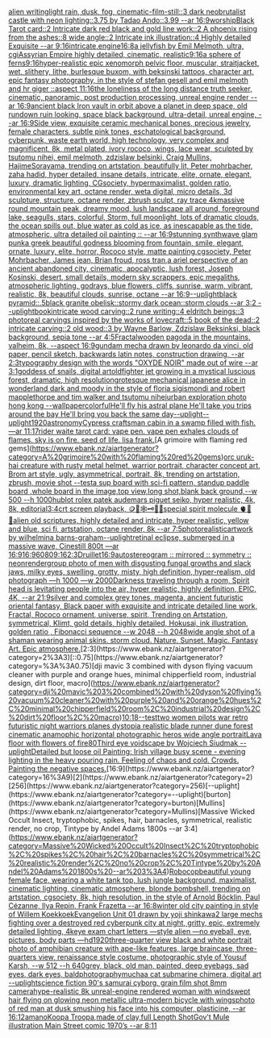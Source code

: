 [alien writing](https://www.ebank.nz/aiartgenerator?category=alien%20writing)[light rain, dusk, fog, cinematic-film-still::3 dark neobrutalist castle with neon lighting::3.75 by Tadao Ando::3.99 --ar 16:9](https://www.ebank.nz/aiartgenerator?category=light%20rain%2C%20dusk%2C%20fog%2C%20cinematic-film-still%3A%3A3%20dark%20neobrutalist%20castle%20with%20neon%20lighting%3A%3A3.75%20by%20Tadao%20Ando%3A%3A3.99%20--ar%2016%3A9)[worship](https://www.ebank.nz/aiartgenerator?category=worship)[Black Tarot card::2  Intricate dark red black and gold line work::2  A phoenix rising from the ashes::8 wide angle::2 Intricate ink illustration::4 Highly detailed Exquisite --ar 9:16](https://www.ebank.nz/aiartgenerator?category=Black%20Tarot%20card%3A%3A2%20%20Intricate%20dark%20red%20black%20and%20gold%20line%20work%3A%3A2%20%20A%20phoenix%20rising%20from%20the%20ashes%3A%3A8%20wide%20angle%3A%3A2%20Intricate%20ink%20illustration%3A%3A4%20Highly%20detailed%20Exquisite%20--ar%209%3A16)[intricate,](https://www.ebank.nz/aiartgenerator?category=intricate%2C)[engine](https://www.ebank.nz/aiartgenerator?category=engine)[16:8](https://www.ebank.nz/aiartgenerator?category=16%3A8)[a jellyfish by Emil Melmoth, ultra, cgi](https://www.ebank.nz/aiartgenerator?category=a%20jellyfish%20by%20Emil%20Melmoth%2C%20ultra%2C%20cgi)[Assyrian Empire highly detailed, cinematic, realistic](https://www.ebank.nz/aiartgenerator?category=Assyrian%20Empire%20highly%20detailed%2C%20cinematic%2C%20realistic)[9:16](https://www.ebank.nz/aiartgenerator?category=9%3A16)[a sphere of ferns](https://www.ebank.nz/aiartgenerator?category=a%20sphere%20of%20ferns)[9:16](https://www.ebank.nz/aiartgenerator?category=9%3A16)[hyper-realistic epic xenomorph pelvic floor, muscular, straitjacket, wet, slithery, lithe, burlesque buxom, with beksinski tattoos, character art, epic fantasy photography, in the style of stefan gesell and emil melmoth and hr giger ::aspect 11:16](https://www.ebank.nz/aiartgenerator?category=hyper-realistic%20epic%20xenomorph%20pelvic%20floor%2C%20muscular%2C%20straitjacket%2C%20wet%2C%20slithery%2C%20lithe%2C%20burlesque%20buxom%2C%20with%20beksinski%20tattoos%2C%20character%20art%2C%20epic%20fantasy%20photography%2C%20in%20the%20style%20of%20stefan%20gesell%20and%20emil%20melmoth%20and%20hr%20giger%20%3A%3Aaspect%2011%3A16)[the loneliness of the long distance truth seeker, cinematic, panoramic, post production processing, unreal engine render --ar 16:9](https://www.ebank.nz/aiartgenerator?category=the%20loneliness%20of%20the%20long%20distance%20truth%20seeker%2C%20cinematic%2C%20panoramic%2C%20post%20production%20processing%2C%20unreal%20engine%20render%20--ar%2016%3A9)[ancient black Iron vault in orbit above a planet in deep space, old rundown ruin looking, space black background, ultra-detail, unreal engine, --ar 16:9](https://www.ebank.nz/aiartgenerator?category=ancient%20black%20Iron%20vault%20in%20orbit%20above%20a%20planet%20in%20deep%20space%2C%20old%20rundown%20ruin%20looking%2C%20space%20black%20background%2C%20ultra-detail%2C%20unreal%20engine%2C%20--ar%2016%3A9)[](https://www.ebank.nz/aiartgenerator?category=)[Side view, exquisite ceramic mechanical bones, precious jewelry, female characters, subtle pink tones, eschatological background, cyberpunk, waste earth world, high technology, very complex and magnificent, 8k, metal plated, ivory rococo, wings, lace wear, sculpted by tsutomu nihei, emil melmoth, zdzislaw belsinki, Craig Mullins, HajimeSorayama, trending on artstation, beautifully lit, Peter mohrbacher, zaha hadid, hyper detailed, insane details, intricate, elite, ornate, elegant, luxury, dramatic lighting, CGsociety, hypermaximalist, golden ratio, environmental key art, octane render, weta digital, micro details, 3d sculpture, structure, octane render, zbrush sculpt, ray trace 4k](https://www.ebank.nz/aiartgenerator?category=Side%20view%2C%20exquisite%20ceramic%20mechanical%20bones%2C%20precious%20jewelry%2C%20female%20characters%2C%20subtle%20pink%20tones%2C%20eschatological%20background%2C%20cyberpunk%2C%20waste%20earth%20world%2C%20high%20technology%2C%20very%20complex%20and%20magnificent%2C%208k%2C%20metal%20plated%2C%20ivory%20rococo%2C%20wings%2C%20lace%20wear%2C%20sculpted%20by%20tsutomu%20nihei%2C%20emil%20melmoth%2C%20zdzislaw%20belsinki%2C%20Craig%20Mullins%2C%20HajimeSorayama%2C%20trending%20on%20artstation%2C%20beautifully%20lit%2C%20Peter%20mohrbacher%2C%20zaha%20hadid%2C%20hyper%20detailed%2C%20insane%20details%2C%20intricate%2C%20elite%2C%20ornate%2C%20elegant%2C%20luxury%2C%20dramatic%20lighting%2C%20CGsociety%2C%20hypermaximalist%2C%20golden%20ratio%2C%20environmental%20key%20art%2C%20octane%20render%2C%20weta%20digital%2C%20micro%20details%2C%203d%20sculpture%2C%20structure%2C%20octane%20render%2C%20zbrush%20sculpt%2C%20ray%20trace%204k)[massive round mountain peak, dreamy mood, lush landscape all around, foreground lake, seagulls, stars, colorful, Storm, full moonlight, lots of dramatic clouds, the ocean spills out, blue water as cold as ice, as inescapable as the tide, atmospheric, ultra detailed oil painting :: --ar 16:9](https://www.ebank.nz/aiartgenerator?category=massive%20round%20mountain%20peak%2C%20dreamy%20mood%2C%20lush%20landscape%20all%20around%2C%20foreground%20lake%2C%20seagulls%2C%20stars%2C%20colorful%2C%20Storm%2C%20full%20moonlight%2C%20lots%20of%20dramatic%20clouds%2C%20the%20ocean%20spills%20out%2C%20blue%20water%20as%20cold%20as%20ice%2C%20as%20inescapable%20as%20the%20tide%2C%20atmospheric%2C%20ultra%20detailed%20oil%20painting%20%3A%3A%20--ar%2016%3A9)[stunning synthwave glam punk](https://www.ebank.nz/aiartgenerator?category=stunning%20synthwave%20glam%20punk)[a greek beautiful godness blooming from fountain, smile, elegant, ornate, luxury, elite, horror, Rococo style, matte painting,cgsociety, Peter Mohrbacher, James jean, Brian froud, ross tran,](https://www.ebank.nz/aiartgenerator?category=a%20greek%20beautiful%20godness%20blooming%20from%20fountain%2C%20smile%2C%20elegant%2C%20ornate%2C%20luxury%2C%20elite%2C%20horror%2C%20Rococo%20style%2C%20matte%20painting%2Ccgsociety%2C%20Peter%20Mohrbacher%2C%20James%20jean%2C%20Brian%20froud%2C%20ross%20tran%2C)[a ariel perspective of an ancient abandoned city, cinematic, apocalyptic, lush forest, Joseph Kosinski, desert, small details, modern sky scrappers, epic megaliths, atmospheric lighting, godrays, blue flowers, cliffs, sunrise, warm, vibrant, realistic, 8k, beautiful clouds, sunrise, octane --ar 16:9](https://www.ebank.nz/aiartgenerator?category=a%20ariel%20perspective%20of%20an%20ancient%20abandoned%20city%2C%20cinematic%2C%20apocalyptic%2C%20lush%20forest%2C%20Joseph%20Kosinski%2C%20desert%2C%20small%20details%2C%20modern%20sky%20scrappers%2C%20epic%20megaliths%2C%20atmospheric%20lighting%2C%20godrays%2C%20blue%20flowers%2C%20cliffs%2C%20sunrise%2C%20warm%2C%20vibrant%2C%20realistic%2C%208k%2C%20beautiful%20clouds%2C%20sunrise%2C%20octane%20--ar%2016%3A9)[--uplight](https://www.ebank.nz/aiartgenerator?category=--uplight)[black pyramid::.5black granite obelisk::stormy dark ocean::storm clouds --ar 3:2 --uplight](https://www.ebank.nz/aiartgenerator?category=black%20pyramid%3A%3A.5black%20granite%20obelisk%3A%3Astormy%20dark%20ocean%3A%3Astorm%20clouds%20--ar%203%3A2%20--uplight)[book](https://www.ebank.nz/aiartgenerator?category=book)[intricate wood carving::2 rune writing::4 eldritch beings::3 photoreal carvings inspired by the works of lovecraft::5 book of the dead::2 intricate carving::2 old wood::3 by Wayne Barlow, Zdzislaw Beksinksi, black background, sepia tone --ar 4:5](https://www.ebank.nz/aiartgenerator?category=intricate%20wood%20carving%3A%3A2%20rune%20writing%3A%3A4%20eldritch%20beings%3A%3A3%20photoreal%20carvings%20inspired%20by%20the%20works%20of%20lovecraft%3A%3A5%20book%20of%20the%20dead%3A%3A2%20intricate%20carving%3A%3A2%20old%20wood%3A%3A3%20by%20Wayne%20Barlow%2C%20Zdzislaw%20Beksinksi%2C%20black%20background%2C%20sepia%20tone%20--ar%204%3A5)[Fractal](https://www.ebank.nz/aiartgenerator?category=Fractal)[wooden pagoda in the mountains, valheim, 8k, --aspect 16:9](https://www.ebank.nz/aiartgenerator?category=wooden%20pagoda%20in%20the%20mountains%2C%20valheim%2C%208k%2C%20--aspect%2016%3A9)[gundam mecha drawn by leonardo da vinci, old paper, pencil sketch, backwards latin notes, construction drawing, --ar 2:3](https://www.ebank.nz/aiartgenerator?category=gundam%20mecha%20drawn%20by%20leonardo%20da%20vinci%2C%20old%20paper%2C%20pencil%20sketch%2C%20backwards%20latin%20notes%2C%20construction%20drawing%2C%20--ar%202%3A3)[typography design with the words "OXYDE NOIR" made out of wire --ar 3:1](https://www.ebank.nz/aiartgenerator?category=typography%20design%20with%20the%20words%20%22OXYDE%20NOIR%22%20made%20out%20of%20wire%20--ar%203%3A1)[goddess of snails, digital art](https://www.ebank.nz/aiartgenerator?category=goddess%20of%20snails%2C%20digital%20art)[old](https://www.ebank.nz/aiartgenerator?category=old)[fighter jet growing in a mystical luscious forest, dramatic, high resolution](https://www.ebank.nz/aiartgenerator?category=fighter%20jet%20growing%20in%20a%20mystical%20luscious%20forest%2C%20dramatic%2C%20high%20resolution)[grotesque mechanical japanese alice in wonderland dark and moody in the style of floria sigismondi and robert mapplethorpe and tim walker and tsutomu nihei](https://www.ebank.nz/aiartgenerator?category=grotesque%20mechanical%20japanese%20alice%20in%20wonderland%20dark%20and%20moody%20in%20the%20style%20of%20floria%20sigismondi%20and%20robert%20mapplethorpe%20and%20tim%20walker%20and%20tsutomu%20nihei)[urban exploration photo hong kong --wallpaper](https://www.ebank.nz/aiartgenerator?category=urban%20exploration%20photo%20hong%20kong%20--wallpaper)[colorful](https://www.ebank.nz/aiartgenerator?category=colorful)[He'll fly his astral plane He'll take you trips around the bay He'll bring you back the same day](https://www.ebank.nz/aiartgenerator?category=He%27ll%20fly%20his%20astral%20plane%20He%27ll%20take%20you%20trips%20around%20the%20bay%20He%27ll%20bring%20you%20back%20the%20same%20day)[--uplight](https://www.ebank.nz/aiartgenerator?category=--uplight)[--uplight](https://www.ebank.nz/aiartgenerator?category=--uplight)[1920](https://www.ebank.nz/aiartgenerator?category=1920)[astronomy](https://www.ebank.nz/aiartgenerator?category=astronomy)[Cypress craftsman cabin in a swamp filled with fish. —ar 11:17](https://www.ebank.nz/aiartgenerator?category=Cypress%20craftsman%20cabin%20in%20a%20swamp%20filled%20with%20fish.%20%E2%80%94ar%2011%3A17)[rider waite tarot card: vape pen. vape pen exhales clouds of flames. sky is on fire. seed of life. lisa frank.](https://www.ebank.nz/aiartgenerator?category=rider%20waite%20tarot%20card%3A%20vape%20pen.%20vape%20pen%20exhales%20clouds%20of%20flames.%20sky%20is%20on%20fire.%20seed%20of%20life.%20lisa%20frank.)[A grimoire with flaming red gems](https://www.ebank.nz/aiartgenerator?category=A%20grimoire%20with%20flaming%20red%20gems)[orc uruk-hai creature with rusty metal helmet, warrior portrait, character concept art, Brom art style, ugly, asymmetrical, portrait, 8k, trending on artstation, zbrush, movie shot --test](https://www.ebank.nz/aiartgenerator?category=orc%20uruk-hai%20creature%20with%20rusty%20metal%20helmet%2C%20warrior%20portrait%2C%20character%20concept%20art%2C%20Brom%20art%20style%2C%20ugly%2C%20asymmetrical%2C%20portrait%2C%208k%2C%20trending%20on%20artstation%2C%20zbrush%2C%20movie%20shot%20--test)[a sup board with sci-fi pattern, standup paddle board ,whole board in the image,top view,long shot,blank back ground,--w 500 --h 1000](https://www.ebank.nz/aiartgenerator?category=a%20sup%20board%20with%20sci-fi%20pattern%2C%20standup%20paddle%20board%20%2Cwhole%20board%20in%20the%20image%2Ctop%20view%2Clong%20shot%2Cblank%20back%20ground%2C--w%20500%20--h%201000)[hublot rolex patek audemars piguet seiko, hyper realistic, 4k, 8k, editorial](https://www.ebank.nz/aiartgenerator?category=hublot%20rolex%20patek%20audemars%20piguet%20seiko%2C%20hyper%20realistic%2C%204k%2C%208k%2C%20editorial)[3:4](https://www.ebank.nz/aiartgenerator?category=3%3A4)[crt screen playback, 🪙🥚🕸🗝🫧👄special spirit molecule 🫀🌈✨](https://www.ebank.nz/aiartgenerator?category=crt%20screen%20playback%2C%20%F0%9F%AA%99%F0%9F%A5%9A%F0%9F%95%B8%F0%9F%97%9D%F0%9F%AB%A7%F0%9F%91%84special%20spirit%20molecule%20%F0%9F%AB%80%F0%9F%8C%88%E2%9C%A8)[alien old scriptures, highly detailed and intricate, hyper realistic, yellow and blue, sci fi, artstation, octane render, 8k --ar 7:5](https://www.ebank.nz/aiartgenerator?category=alien%20old%20scriptures%2C%20highly%20detailed%20and%20intricate%2C%20hyper%20realistic%2C%20yellow%20and%20blue%2C%20sci%20fi%2C%20artstation%2C%20octane%20render%2C%208k%20--ar%207%3A5)[photorealistic](https://www.ebank.nz/aiartgenerator?category=photorealistic)[artwork by wilhelmina barns-graham](https://www.ebank.nz/aiartgenerator?category=artwork%20by%20wilhelmina%20barns-graham)[--uplight](https://www.ebank.nz/aiartgenerator?category=--uplight)[retinal eclipse, submerged in a massive wave, Cinestill 800t —ar 16:9](https://www.ebank.nz/aiartgenerator?category=retinal%20eclipse%2C%20submerged%20in%20a%20massive%20wave%2C%20Cinestill%20800t%20%E2%80%94ar%2016%3A9)[16:9](https://www.ebank.nz/aiartgenerator?category=16%3A9)[6080](https://www.ebank.nz/aiartgenerator?category=6080)[9:16](https://www.ebank.nz/aiartgenerator?category=9%3A16)[2:3](https://www.ebank.nz/aiartgenerator?category=2%3A3)[Druillet](https://www.ebank.nz/aiartgenerator?category=Druillet)[16:9](https://www.ebank.nz/aiartgenerator?category=16%3A9)[autostereogram  :: mirrored :: symmetry :: neon](https://www.ebank.nz/aiartgenerator?category=autostereogram%20%20%3A%3A%20mirrored%20%3A%3A%20symmetry%20%3A%3A%20neon)[render](https://www.ebank.nz/aiartgenerator?category=render)[group photo of men with disgusting fungal growths and slack jaws, milky eyes, swelling, grotty, misty, high definition, hyper-realism, old photograph —h 1000 —w 2000](https://www.ebank.nz/aiartgenerator?category=group%20photo%20of%20men%20with%20disgusting%20fungal%20growths%20and%20slack%20jaws%2C%20milky%20eyes%2C%20swelling%2C%20grotty%2C%20misty%2C%20high%20definition%2C%20hyper-realism%2C%20old%20photograph%20%E2%80%94h%201000%20%E2%80%94w%202000)[Darkness traveling through a room, Spirit head is levitating people into the air, hyper realistic, highly definition, EPIC, 4K, --ar 21:9](https://www.ebank.nz/aiartgenerator?category=Darkness%20traveling%20through%20a%20room%2C%20Spirit%20head%20is%20levitating%20people%20into%20the%20air%2C%20hyper%20realistic%2C%20highly%20definition%2C%20EPIC%2C%204K%2C%20--ar%2021%3A9)[silver and complex grey tones, magenta, ancient futuristic oriental fantasy, Black paper with exquisite and intricate detailed line work, Fractal, Rococo ornament, universe, spirit, Trending on Artstation, symmetrical, Klimt, gold details, highly detailed, Hokusai, ink illustration, golden ratio , Fibonacci sequence --w 2048 --h 2048](https://www.ebank.nz/aiartgenerator?category=silver%20and%20complex%20grey%20tones%2C%20magenta%2C%20ancient%20futuristic%20oriental%20fantasy%2C%20Black%20paper%20with%20exquisite%20and%20intricate%20detailed%20line%20work%2C%20Fractal%2C%20Rococo%20ornament%2C%20universe%2C%20spirit%2C%20Trending%20on%20Artstation%2C%20symmetrical%2C%20Klimt%2C%20gold%20details%2C%20highly%20detailed%2C%20Hokusai%2C%20ink%20illustration%2C%20golden%20ratio%20%2C%20Fibonacci%20sequence%20--w%202048%20--h%202048)[wide angle shot of a shaman wearing animal skins. storm cloud. Nature. Sunset. Magic. Fantasy Art. Epic atmosphere.](https://www.ebank.nz/aiartgenerator?category=wide%20angle%20shot%20of%20a%20shaman%20wearing%20animal%20skins.%20storm%20cloud.%20Nature.%20Sunset.%20Magic.%20Fantasy%20Art.%20Epic%20atmosphere.)[2:3](https://www.ebank.nz/aiartgenerator?category=2%3A3)[::0.75](https://www.ebank.nz/aiartgenerator?category=%3A%3A0.75)[dji mavic 3 combined with dyson flying vacuum cleaner with purple and orange hues, minimal chipperfield room, industrial design, dirt floor, macro](https://www.ebank.nz/aiartgenerator?category=dji%20mavic%203%20combined%20with%20dyson%20flying%20vacuum%20cleaner%20with%20purple%20and%20orange%20hues%2C%20minimal%20chipperfield%20room%2C%20industrial%20design%2C%20dirt%20floor%2C%20macro)[10:18](https://www.ebank.nz/aiartgenerator?category=10%3A18)[--test](https://www.ebank.nz/aiartgenerator?category=--test)[two women pilots war retro futuristic night warriors planes dystopia realistic blade runner dune forest cinematic anamophic horizontal photographic heros wide angle portrait](https://www.ebank.nz/aiartgenerator?category=two%20women%20pilots%20war%20retro%20futuristic%20night%20warriors%20planes%20dystopia%20realistic%20blade%20runner%20dune%20forest%20cinematic%20anamophic%20horizontal%20photographic%20heros%20wide%20angle%20portrait)[Lava floor with flowers of fire](https://www.ebank.nz/aiartgenerator?category=Lava%20floor%20with%20flowers%20of%20fire)[80](https://www.ebank.nz/aiartgenerator?category=80)[Third eye voidscape by Wojciech Siudmak --uplight](https://www.ebank.nz/aiartgenerator?category=Third%20eye%20voidscape%20by%20Wojciech%20Siudmak%20--uplight)[Detailed but loose oil Painting: Irish village busy scene - evening lighting in the heavy pouring rain. Feeling of chaos and cold. Crowds. Painting the negative spaces.](https://www.ebank.nz/aiartgenerator?category=Detailed%20but%20loose%20oil%20Painting%3A%20Irish%20village%20busy%20scene%20-%20evening%20lighting%20in%20the%20heavy%20pouring%20rain.%20Feeling%20of%20chaos%20and%20cold.%20Crowds.%20Painting%20the%20negative%20spaces.)[16:9](https://www.ebank.nz/aiartgenerator?category=16%3A9)[2](https://www.ebank.nz/aiartgenerator?category=2)[256](https://www.ebank.nz/aiartgenerator?category=256)[--uplight](https://www.ebank.nz/aiartgenerator?category=--uplight)[burton](https://www.ebank.nz/aiartgenerator?category=burton)[Mullins](https://www.ebank.nz/aiartgenerator?category=Mullins)[Massive Wicked Occult Insect, tryptophobic, spikes, hair, barnacles, symmetrical, realistic render, no crop, Tintype by Andel Adams 1800s --ar 3:4](https://www.ebank.nz/aiartgenerator?category=Massive%20Wicked%20Occult%20Insect%2C%20tryptophobic%2C%20spikes%2C%20hair%2C%20barnacles%2C%20symmetrical%2C%20realistic%20render%2C%20no%20crop%2C%20Tintype%20by%20Andel%20Adams%201800s%20--ar%203%3A4)[Robocop](https://www.ebank.nz/aiartgenerator?category=Robocop)[beautiful young female face, wearing a white tank top, lush jungle background, maximalist, cinematic lighting, cinematic atmosphere, blonde bombshell, trending on artstation, cgsociety, 8k, high resolution, in the style of Arnold Böcklin, Paul Cézanne, Ilya Repin, Frank Frazetta --ar 16:8](https://www.ebank.nz/aiartgenerator?category=beautiful%20young%20female%20face%2C%20wearing%20a%20white%20tank%20top%2C%20lush%20jungle%20background%2C%20maximalist%2C%20cinematic%20lighting%2C%20cinematic%20atmosphere%2C%20blonde%20bombshell%2C%20trending%20on%20artstation%2C%20cgsociety%2C%208k%2C%20high%20resolution%2C%20in%20the%20style%20of%20Arnold%20B%C3%B6cklin%2C%20Paul%20C%C3%A9zanne%2C%20Ilya%20Repin%2C%20Frank%20Frazetta%20--ar%2016%3A8)[winter old city painting in style of Willem Koekkoek](https://www.ebank.nz/aiartgenerator?category=winter%20old%20city%20painting%20in%20style%20of%20Willem%20Koekkoek)[Evangelion Unit 01 drawn by yoji shinkawa](https://www.ebank.nz/aiartgenerator?category=Evangelion%20Unit%2001%20drawn%20by%20yoji%20shinkawa)[2 large mechs fighting over a destroyed red cyberpunk city at night, gritty, epic, extremely detailed lighting, 4k](https://www.ebank.nz/aiartgenerator?category=2%20large%20mechs%20fighting%20over%20a%20destroyed%20red%20cyberpunk%20city%20at%20night%2C%20gritty%2C%20epic%2C%20extremely%20detailed%20lighting%2C%204k)[eye exam chart letters —style alien —no eyeball, eye, pictures, body parts —hd](https://www.ebank.nz/aiartgenerator?category=eye%20exam%20chart%20letters%20%E2%80%94style%20alien%20%E2%80%94no%20eyeball%2C%20eye%2C%20pictures%2C%20body%20parts%20%E2%80%94hd)[1920](https://www.ebank.nz/aiartgenerator?category=1920)[three-quarter view black and white portrait photo of amphibian creature with ape-like features, large braincase, three-quarters view, renaissance style costume, photographic style of Yousuf Karsh, --w 512 --h 640](https://www.ebank.nz/aiartgenerator?category=three-quarter%20view%20black%20and%20white%20portrait%20photo%20of%20amphibian%20creature%20with%20ape-like%20features%2C%20large%20braincase%2C%20three-quarters%20view%2C%20renaissance%20style%20costume%2C%20photographic%20style%20of%20Yousuf%20Karsh%2C%20--w%20512%20--h%20640)[grey, black, old man, painted, deep eyebags, sad eyes, dark eyes, bald](https://www.ebank.nz/aiartgenerator?category=grey%2C%20black%2C%20old%20man%2C%20painted%2C%20deep%20eyebags%2C%20sad%20eyes%2C%20dark%20eyes%2C%20bald)[photography](https://www.ebank.nz/aiartgenerator?category=photography)[mucha](https://www.ebank.nz/aiartgenerator?category=mucha)[a cat submarine chimera, digital art --uplight](https://www.ebank.nz/aiartgenerator?category=a%20cat%20submarine%20chimera%2C%20digital%20art%20--uplight)[science fiction 90's samurai cyborg, grain film shot 8mm camera](https://www.ebank.nz/aiartgenerator?category=science%20fiction%2090%27s%20samurai%20cyborg%2C%20grain%20film%20shot%208mm%20camera)[hype-realistic 8k unreal-engine rendered woman with windswept hair flying on glowing neon metallic ultra-modern bicycle with wings](https://www.ebank.nz/aiartgenerator?category=hype-realistic%208k%20unreal-engine%20rendered%20woman%20with%20windswept%20hair%20flying%20on%20glowing%20neon%20metallic%20ultra-modern%20bicycle%20with%20wings)[photo of red man at dusk smushing his face into his computer, plasticine, --ar 16:12](https://www.ebank.nz/aiartgenerator?category=photo%20of%20red%20man%20at%20dusk%20smushing%20his%20face%20into%20his%20computer%2C%20plasticine%2C%20--ar%2016%3A12)[amano](https://www.ebank.nz/aiartgenerator?category=amano)[Koopa Troopa,made of clay,full Length Shot](https://www.ebank.nz/aiartgenerator?category=Koopa%20Troopa%2Cmade%20of%20clay%2Cfull%20Length%20Shot)[Gov’t Mule illustration Main Street comic 1970’s --ar 8:11](https://www.ebank.nz/aiartgenerator?category=Gov%E2%80%99t%20Mule%20illustration%20Main%20Street%20comic%201970%E2%80%99s%20--ar%208%3A11)